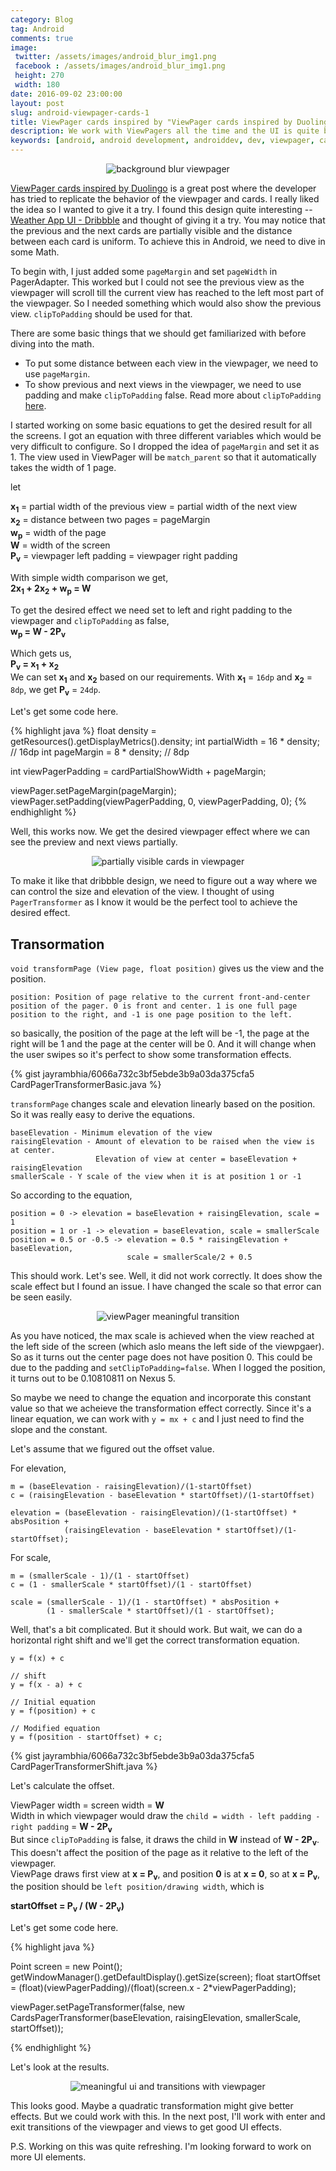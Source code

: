```yaml
---
category: Blog
tag: Android
comments: true
image:
 twitter: /assets/images/android_blur_img1.png
 facebook : /assets/images/android_blur_img1.png
 height: 270
 width: 180
date: 2016-09-02 23:00:00
layout: post
slug: android-viewpager-cards-1
title: ViewPager cards inspired by "ViewPager cards inspired by Duolingo"
description: We work with ViewPagers all the time and the UI is quite boring. Let's get inspired and implement an eye-candy transition for the ViewPager. We'll implement meaningful UI and transitions with Android ViewPager (inspired by Duolingo) with some math and hack!
keywords: [android, android development, androiddev, dev, viewpager, cards, card, ui, duolingo, animation, transitions, blur, bitmap]
---
```


<p align="center">
	<img alt="background blur viewpager" title="Duolingo inspired ViewPager with background blur" src="/assets/images/android_blur_img1.png"/>
</p>

[ViewPager cards inspired by Duolingo](https://rubensousa.github.io/2016/08/viewpagercards) is a great post where the developer has tried to replicate the behavior of the viewpager and cards. I really liked the idea so I wanted to give it a try. I found this design quite interesting -- [Weather App UI - Dribbble](https://dribbble.com/shots/2817827-Weather-App-UI) and thought of giving it a try. You may notice that the previous and the next cards are partially visible and the distance between each card is uniform. To achieve this in Android, we need to dive in some Math.

To begin with, I just added some `pageMargin` and set `pageWidth` in PagerAdapter. This worked but I could not see the previous view as the viewpager will scroll till the current view has reached to the left most part of the viewpager. So I needed something which would also show the previous view. `clipToPadding` should be used for that.

There are some basic things that we should get familiarized with before diving into the math.

 - To put some distance between each view in the viewpager, we need to use `pageMargin`.
 - To show previous and next views in the viewpager, we need to use padding and make `clipToPadding` false. Read more about `clipToPadding` [here](https://developer.android.com/reference/android/view/ViewGroup.html#attr_android:clipToPadding).

I started working on some basic equations to get the desired result for all the screens. I got an equation with three different variables which would be very difficult to configure. So I dropped the idea of `pageMargin` and set it as 1. The view used in ViewPager will be `match_parent` so that it automatically takes the width of 1 page.

let

**x<sub>1</sub>** = partial width of the previous view = partial width of the next view<br/>
**x<sub>2</sub>** = distance between two pages = pageMargin<br/>
**w<sub>p</sub>** = width of the page<br/>
**W** = width of the screen<br/>
**P<sub>v</sub>** = viewpager left padding = viewpager right padding<br/>

With simple width comparison we get,<br/>
**2x<sub>1</sub> + 2x<sub>2</sub> + w<sub>p</sub> = W**

To get the desired effect we need set to left and right padding to the viewpager and `clipToPadding` as false,<br/>
**w<sub>p</sub> = W - 2P<sub>v</sub>**

Which gets us,<br/>
**P<sub>v</sub> = x<sub>1</sub> + x<sub>2</sub><br/>**
We can set **x<sub>1</sub>** and **x<sub>2</sub>** based on our requirements.
With **x<sub>1</sub>** = `16dp` and **x<sub>2</sub>** = `8dp`, we get **P<sub>v</sub>** = `24dp`.

Let's get some code here.

{% highlight java %}
float density = getResources().getDisplayMetrics().density;
int partialWidth = 16 * density; // 16dp
int pageMargin = 8 * density; // 8dp

int viewPagerPadding = cardPartialShowWidth + pageMargin;

viewPager.setPageMargin(pageMargin);
viewPager.setPadding(viewPagerPadding, 0, viewPagerPadding, 0);
{% endhighlight %}

Well, this works now. We get the desired viewpager effect where we can see the preview and next views partially.

<p align="center">
	<img alt="partially visible cards in viewpager" title="Viewpagaer with partially visible elements" src="/assets/images/viewpager-cards-img-1.png"/>
</p>

To make it like that dribbble design, we need to figure out a way where we can control the size and elevation of the view. I thought of using `PagerTransformer` as I know it would be the perfect tool to achieve the desired effect.

## Transormation

`void transformPage (View page, float position)` gives us the view and the position.

    position: Position of page relative to the current front-and-center position of the pager. 0 is front and center. 1 is one full page position to the right, and -1 is one page position to the left.

so basically, the position of the page at the left will be -1, the page at the right will be 1 and the page at the center will be 0. And it will change when the user swipes so it's perfect to show some transformation effects.

{% gist jayrambhia/6066a732c3bf5ebde3b9a03da375cfa5 CardPagerTransformerBasic.java %}

`transformPage` changes scale and elevation linearly based on the position. So it was really easy to derive the equations.

    baseElevation - Minimum elevation of the view
    raisingElevation - Amount of elevation to be raised when the view is at center.
                       Elevation of view at center = baseElevation + raisingElevation
    smallerScale - Y scale of the view when it is at position 1 or -1

So according to the equation,

    position = 0 -> elevation = baseElevation + raisingElevation, scale = 1
    position = 1 or -1 -> elevation = baseElevation, scale = smallerScale
    position = 0.5 or -0.5 -> elevation = 0.5 * raisingElevation + baseElevation,
                              scale = smallerScale/2 + 0.5

This should work. Let's see. Well, it did not work correctly. It does show the scale effect but I found an issue. I have changed the scale so that error can be seen easily.

<p align="center">
	<img alt="viewPager meaningful transition" title="Meaningful ViewPager transition" src="/assets/images/viewpager-cards-gif-1.gif"/>
</p>

As you have noticed, the max scale is achieved when the view reached at the left side of the screen (which aslo means the left side of the viewpgaer). So as it turns out the center page does not have position 0. This could be due to the padding and `setClipToPadding=false`. When I logged the position, it turns out to be 0.10810811 on Nexus 5.

So maybe we need to change the equation and incorporate this constant value so that we acheieve the transformation effect correctly. Since it's a linear equation, we can work with `y = mx + c` and I just need to find the slope and the constant.

Let's assume that we figured out the offset value.

For elevation,

    m = (baseElevation - raisingElevation)/(1-startOffset)
    c = (raisingElevation - baseElevation * startOffset)/(1-startOffset)

    elevation = (baseElevation - raisingElevation)/(1-startOffset) * absPosition +
                (raisingElevation - baseElevation * startOffset)/(1-startOffset);

For scale,

	m = (smallerScale - 1)/(1 - startOffset)
    c = (1 - smallerScale * startOffset)/(1 - startOffset)

    scale = (smallerScale - 1)/(1 - startOffset) * absPosition +
            (1 - smallerScale * startOffset)/(1 - startOffset);

Well, that's a bit complicated. But it should work. But wait, we can do a horizontal right shift and we'll get the correct transformation equation.

	y = f(x) + c

	// shift
	y = f(x - a) + c

	// Initial equation
	y = f(position) + c

	// Modified equation
	y = f(position - startOffset) + c;


{% gist jayrambhia/6066a732c3bf5ebde3b9a03da375cfa5 CardPagerTransformerShift.java %}

Let's calculate the offset.

ViewPager width = screen width = **W** <br/>
Width in which viewpager would draw the `child = width - left padding - right padding` = **W - 2P<sub>v</sub>**<br/>
But since `clipToPadding` is false, it draws the child in **W** instead of **W - 2P<sub>v</sub>**. This doesn't affect the position of the page as it relative to the left of the viewpager. <br/>
ViewPage draws first view at **x = P<sub>v</sub>**, and position **0** is at **x = 0**, so at **x = P<sub>v</sub>**, the position should be `left position/drawing width`, which is<br/>

**startOffset = P<sub>v</sub> / (W - 2P<sub>v</sub>)**

Let's get some code here.

{% highlight java %}

Point screen = new Point();
getWindowManager().getDefaultDisplay().getSize(screen);
float startOffset = (float)(viewPagerPadding)/(float)(screen.x - 2*viewPagerPadding);

viewPager.setPageTransformer(false, new CardsPagerTransformer(baseElevation, raisingElevation, smallerScale, startOffset));

{% endhighlight %}

Let's look at the results.

<p align="center">
	<img title="Meaningful UI and transitions with ViewPager" alt="meaningful ui and transitions with viewpager" src="/assets/images/viewpager-cards-gif-2.gif"/>
</p>

This looks good. Maybe a quadratic transformation might give better effects. But we could work with this. In the next post, I'll work with enter and exit transitions of the viewpager and views to get good UI effects.

P.S. Working on this was quite refreshing. I'm looking forward to work on more UI elements.
